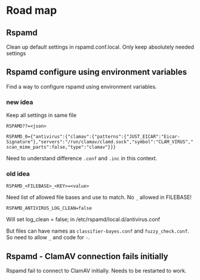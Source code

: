 # Road map

## Rspamd

Clean up default settings in rspamd.conf.local. Only keep absolutely needed settings

## Rspamd configure using environment variables

Find a way to configure rspamd using environment variables.

### new idea

Keep all settings in same file

`RSPAMD??=<json>`

`RSPAMD_0={"antivirus":{"clamav":{"patterns":{"JUST_EICAR":"Eicar-Signature"},"servers":"/run/clamav/clamd.sock","symbol":"CLAM_VIRUS","scan_mime_parts":false,"type":"clamav"}}}`

Need to understand difference `.conf` and `.inc` in this context.

### old idea

`RSPAMD_<FILEBASE>_<KEY>=<value>`

Need list of allowed file bases and use to match. No `_` allowed in FILEBASE!

`RSPAMD_ANTIVIRUS_LOG_CLEAN=false`

Will set log_clean = false; in /etc/rspamd/local.d/antivirus.conf

But files can have names as `classifier-bayes.conf` and `fuzzy_check.conf`.
So need to allow `_` and code for `-`.

## Rspamd - ClamAV connection fails initially

Rspamd fail to connect to ClamAV initially. Needs to be restarted to work.
